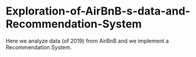 # Exploration-of-AirBnB-s-data-and-Recommendation-System
Here we analyze data (of 2019) from AirBnB and we implement a Recommendation System. 
